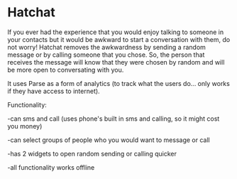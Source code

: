 # Hatchat

If you ever had the experience that you would enjoy talking to someone in your contacts but it would be awkward to start a conversation with them, do not worry! Hatchat removes the awkwardness by sending a random message or by calling someone that you chose. So, the person that receives the message will know that they were chosen by random and will be more open to conversating with you.

It uses Parse as a form of analytics (to track what the users do... only works if they have access to internet).

Functionality:

-can sms and call (uses phone's built in sms and calling, so it might cost you money)

-can select groups of people who you would want to message or call

-has 2 widgets to open random sending or calling quicker 

-all functionality works offline
